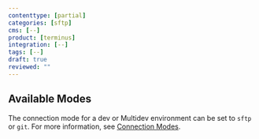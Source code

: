 ```yaml
---
contenttype: [partial]
categories: [sftp]
cms: [--]
product: [terminus]
integration: [--]
tags: [--]
draft: true
reviewed: ""
---
```


## Available Modes

The connection mode for a dev or Multidev environment can be set to `sftp` or `git`. For more information, see [Connection Modes](/connection-modes).
